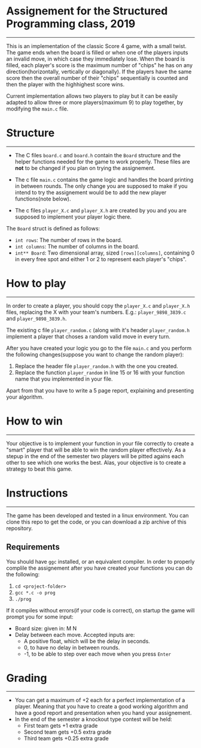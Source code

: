 # Assignement for the Structured Programming class, 2019
---
This is an implementation of the classic Score 4 game, with a small twist. The game ends when the board is filled or when one of the players inputs an invalid move, in which case they immediately lose. When the board is filled, each player's score is the maximum number of "chips" he has on any direction(horizontally, vertically or diagonally). If the players have the same score then the overall number of their "chips" sequentially is counted and then the player with the
highhighest score wins. 

Current implementation allows two players to play but it can be easily adapted to allow three or more players(maximum 9) to play together, by modifying the `main.c` file.

# Structure
---
- The C files `board.c` and `board.h` contain the `Board` structure and the helper functions needed for the game to work properly. These files are **not** to be changed if you plan on trying the assignement.

- The c file `main.c` contains the game logic and handles the board printing in between rounds. The only change you are supposed to make if you intend to try the assignement would be to add the new player functions(note below).

- The c files `player_X.c` and `player_X.h` are created by you and you are supposed to implement your player logic there.

The `Board` struct is defined as follows:

- `int rows`: The number of rows in the board.
- `int columns`: The number of columns in the board.
- `int** Board`: Two dimensional array, sized `[rows][columns]`, containing 0 in every free spot and either 1 or 2 to represent each player's "chips".

# How to play
---
In order to create a player, you should copy the `player_X.c` and `player_X.h` files, replacing the X with your team's numbers. E.g.: `player_9898_3839.c` and `player_9898_3839.h`.

The existing c file `player_random.c` (along with it's header `player_random.h` implement a player that choses a random valid move in every turn.

After you have created your logic you go to the file `main.c` and you perform the following changes(suppose you want to change the random player):

1. Replace the header file `player_random.h` with the one you created.
2. Replace the function `player_random` in line 15 or 16 with your function name that you implemented in your file.

Apart from that you have to write a 5 page report, explaining and presenting your algorithm.

# How to win
---
Your objective is to implement your function in your file correctly to create a "smart" player that will be able to win the random player effectively. As a stepup in the end of the semester two players will be pitted agains each other to see which one works the best. Alas, your objective is to create a strategy to beat this game.

# Instructions
---
The game has been developed and tested in a linux environment. You can clone this repo to get the code, or you can download a zip archive of this repository.

## Requirements

You should have `ggc` installed, or an equivalent compiler. In order to properly complile the assignement after you have created your functions you can do the following:
1. `cd <project-folder>`
2. `gcc *.c -o prog`
3. `./prog` 

If it compiles without errors(if your code is correct), on startup the game will prompt you for some input:
- Board size: given in: M N
- Delay between each move. Accepted inputs are:
    - A positive float, which will be the delay in seconds.
    - 0, to have no delay in between rounds.
    - -1, to be able to step over each move when you press `Enter`

# Grading
---
- You can get a maximum of +2 each for a perfect implementation of a player. Meaning that you have to create a good working algorithm and have a good report and presentation when you hand your assignement.
- In the end of the semester a knockout type contest will be held:
    - First team gets +1 extra grade
    - Second team gets +0.5 extra grade
    - Third team gets +0.25 extra grade


